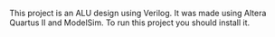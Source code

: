 This project is an ALU design using Verilog.
It was made using Altera Quartus II and ModelSim. To run this project you should install it.
